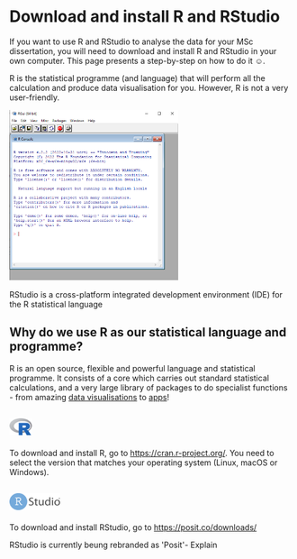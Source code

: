 # Download and install R and RStudio

If you want to use R and RStudio to analyse the data for your MSc dissertation, you will need to download and install R and RStudio in your own computer. This page presents a step-by-step on how to do it :relaxed:. 

R is the statistical programme (and language) that will perform all the calculation and produce data visualisation for you. However, R is not a very user-friendly.  

<img
  src="Figures/R.png"
  alt="R Console"
  title="What I get when I open R in my computer"
  style="display: inline-block; margin: 0 auto; max-width: 300px">

RStudio is a cross-platform integrated development environment (IDE) for the R statistical language

## Why do we use R as our statistical language and programme?

R is an open source, flexible and powerful language and statistical programme. It consists of a core which carries out standard statistical calculations, and a very large library of packages to do specialist functions - from amazing [data visualisations](r-graph-gallery.com/) to [apps](shiny.rstudio.com/gallery/)!

## <img src="Figures/Rlogo.png" alt="R Logo" title="R Logo" width="40" height="30">
To download and install R, go to https://cran.r-project.org/.
You need to select the version that matches your operating system (Linux, macOS or Windows). 
 

## <img src="Figures/RStudio-Logo-Flat.png" alt="R Studio Logo" title="R Studio Logo" width="90" height="30">
To download and install RStudio, go to https://posit.co/downloads/

RStudio is currently beung rebranded as 'Posit'- Explain
